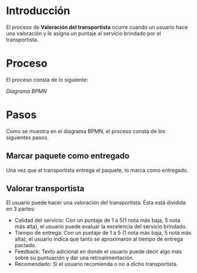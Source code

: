 # Introducción #

El proceso de **Valoración del transportista** ocurre cuando un usuario
hace una valoración y le asigna un puntaje al servicio brindado por el
transportista.

# Proceso #

El proceso consta de lo siguiente:

*Diagrama BPMN*

# Pasos #

Como se muestra en el diagrama BPMN, el proceso consta de los siguientes pasos.

## Marcar paquete como entregado ##

Una vez que el transportista entrega el paquete, lo marca como entregado.

## Valorar transportista ##

El usuario puede hacer una valoración del transportista. Ésta está
dividida en 3 partes:
- Calidad del servicio: Con un puntaje de 1 a 5(1 nota más baja, 5 nota
más alta), el usuario puede evaluar la excelencia del servicio brindado.
- Tiempo de entrega: Con un puntaje de 1 a 5 (1 nota más baja, 5 nota
más alta), el usuario indica que tanto se aproximaron al tiempo de 
entrega pactado.
- Feedback: Texto adicional en donde el usuario puede decir algo
más sobre su puntuación y dar una retroalimentación.
- Recomendado: Si el usuario recomienda o no a dicho transportista.